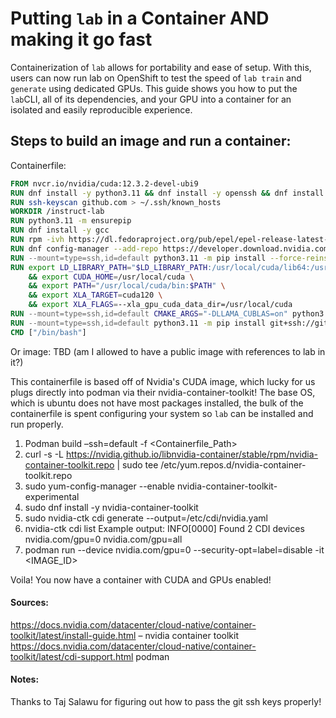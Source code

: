 # Putting `lab` in a Container AND making it go fast 

Containerization of `lab` allows for portability and ease of setup. With this, users can now run lab on OpenShift to test the speed of `lab train` and `generate` using dedicated GPUs. This guide shows you how to put the `lab`CLI, all of its dependencies,
and your GPU into a container for an isolated and easily reproducible experience.


## Steps to build an image and run a container:

Containerfile: 

```dockerfile
FROM nvcr.io/nvidia/cuda:12.3.2-devel-ubi9
RUN dnf install -y python3.11 && dnf install -y openssh && dnf install -y git && dnf install -y python3-pip && dnf install -y make automake gcc gcc-c++
RUN ssh-keyscan github.com > ~/.ssh/known_hosts
WORKDIR /instruct-lab
RUN python3.11 -m ensurepip
RUN dnf install -y gcc
RUN rpm -ivh https://dl.fedoraproject.org/pub/epel/epel-release-latest-9.noarch.rpm
RUN dnf config-manager --add-repo https://developer.download.nvidia.com/compute/cuda/repos/rhel9/x86_64/cuda-rhel9.repo && dnf repolist && dnf config-manager --set-enabled cuda-rhel9-x86_64 && dnf config-manager --set-enabled cuda && dnf config-manager --set-enabled epel && dnf update -y
RUN --mount=type=ssh,id=default python3.11 -m pip install --force-reinstall nvidia-cuda-nvcc-cu12 
RUN export LD_LIBRARY_PATH="$LD_LIBRARY_PATH:/usr/local/cuda/lib64:/usr/local/cuda/extras/CUPTI/lib64" \
    && export CUDA_HOME=/usr/local/cuda \
    && export PATH="/usr/local/cuda/bin:$PATH" \
    && export XLA_TARGET=cuda120 \
    && export XLA_FLAGS=--xla_gpu_cuda_data_dir=/usr/local/cuda
RUN --mount=type=ssh,id=default CMAKE_ARGS="-DLLAMA_CUBLAS=on" python3.11 -m pip install --force-reinstall --no-cache-dir llama-cpp-python 
RUN --mount=type=ssh,id=default python3.11 -m pip install git+ssh://git@github.com/instruct-lab/cli.git@stable
CMD ["/bin/bash"]
```

Or image: TBD (am I allowed to have a public image with references to lab in it?)

This containerfile is based off of Nvidia's CUDA image, which lucky for us plugs directly into podman via their nvidia-container-toolkit! The base OS, which is ubuntu does not have most packages installed, the bulk of the containerfile is spent configuring your system so `lab` can be installed and run properly. 

1. Podman build –ssh=default -f <Containerfile_Path>
2. curl -s -L https://nvidia.github.io/libnvidia-container/stable/rpm/nvidia-container-toolkit.repo |   sudo tee /etc/yum.repos.d/nvidia-container-toolkit.repo
3. sudo yum-config-manager --enable nvidia-container-toolkit-experimental
4. sudo dnf install -y nvidia-container-toolkit
5. sudo nvidia-ctk cdi generate --output=/etc/cdi/nvidia.yaml
6. nvidia-ctk cdi list
    Example output: 
    INFO[0000] Found 2 CDI devices                     	 
    nvidia.com/gpu=0
    nvidia.com/gpu=all
7. podman run --device nvidia.com/gpu=0  --security-opt=label=disable -it <IMAGE_ID>

Voila! You now have a container with CUDA and GPUs enabled!

#### Sources:
https://docs.nvidia.com/datacenter/cloud-native/container-toolkit/latest/install-guide.html – nvidia container toolkit
https://docs.nvidia.com/datacenter/cloud-native/container-toolkit/latest/cdi-support.html podman

#### Notes:
Thanks to Taj Salawu for figuring out how to pass the git ssh keys properly!
